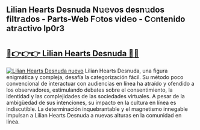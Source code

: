 ## Lilian Hearts Desnuda N𝚞𝚎vos desn𝚞dos filtr𝚊dos - Parts-Web F𝚘tos vid𝚎o - C𝚘ntenido atr𝚊ctivo lp0r3

# <h2><a href="http://mbcctc.tromn.icu/?c=Lilian+Hearts+Desnuda">🔗👉👉👉 Lilian Hearts Desnuda 🔗🔗</a></h2>

[![Lilian Hearts Desnuda nuevo](https://i.imgur.com/pEAQMta.gif)](http://mbcctc.tromn.icu/?c=Lilian+Hearts+Desnuda)
Lilian Hearts Desnuda, una figura enigmática y compleja, desafía la categorización fácil. Su método poco convencional de interactuar con audiencias en línea ha atraído y ofendido a los observadores, estimulando debates sobre el consentimiento, la identidad y las complejidades de las sociedades virtuales. A pesar de la ambigüedad de sus intenciones, su impacto en la cultura en línea es indiscutible. La determinación inquebrantable y el magnetismo innegable impulsan a Lilian Hearts Desnuda a nuevas alturas en la comunidad en línea.
